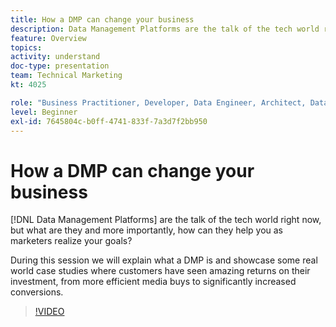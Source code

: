 ```yaml
---
title: How a DMP can change your business
description: Data Management Platforms are the talk of the tech world right now, but what are they and more importantly, how can they help you as marketers realize your goals? During this session we will explain what a DMP is and showcase some real world case studies where customers have seen amazing returns on their investment, from more efficient media buys to significantly increased conversions.
feature: Overview
topics: 
activity: understand
doc-type: presentation
team: Technical Marketing
kt: 4025

role: "Business Practitioner, Developer, Data Engineer, Architect, Data Architect, Administrator, Leader"
level: Beginner
exl-id: 7645804c-b0ff-4741-833f-7a3d7f2bb950
---
```

# How a DMP can change your business

[!DNL Data Management Platforms] are the talk of the tech world right now, but what are they and more importantly, how can they help you as marketers realize your goals?

During this session we will explain what a DMP is and showcase some real world case studies where customers have seen amazing returns on their investment, from more efficient media buys to significantly increased conversions.

>[!VIDEO](https://video.tv.adobe.com/v/29770/?quality=12)
